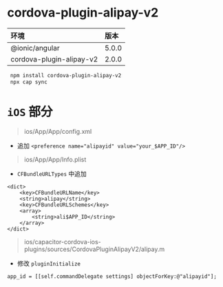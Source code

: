 # cordova-plugin-alipay-v2

|环境|版本|
|:-----|:-----|
|@ionic/angular|5.0.0|
|cordova-plugin-alipay-v2|2.0.0|

```bash
 npm install cordova-plugin-alipay-v2
 npx cap sync
```

# `iOS` 部分

> ios/App/App/config.xml
- 追加 `<preference name="alipayid" value="your_$APP_ID"/>`

> ios/App/App/Info.plist
- `CFBundleURLTypes` 中追加
```
<dict>
    <key>CFBundleURLName</key>
    <string>alipay</string>
    <key>CFBundleURLSchemes</key>
    <array>
        <string>ali$APP_ID</string>
    </array>
</dict>
```
> ios/capacitor-cordova-ios-plugins/sources/CordovaPluginAlipayV2/alipay.m
- 修改 `pluginInitialize`
```
app_id = [[self.commandDelegate settings] objectForKey:@"alipayid"];
```
